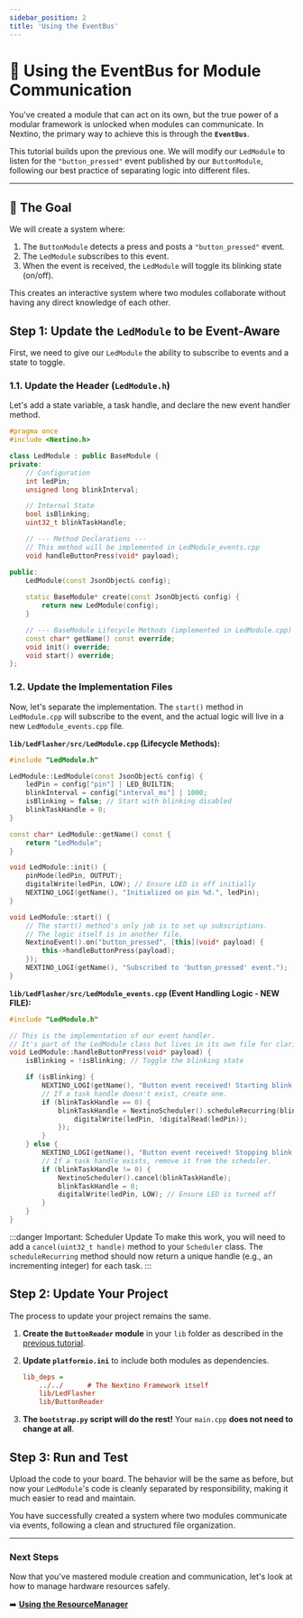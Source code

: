 ```yaml
---
sidebar_position: 2
title: 'Using the EventBus'
---
```


# 📡 Using the EventBus for Module Communication

You've created a module that can act on its own, but the true power of a modular framework is unlocked when modules can communicate. In Nextino, the primary way to achieve this is through the **`EventBus`**.

This tutorial builds upon the previous one. We will modify our `LedModule` to listen for the `"button_pressed"` event published by our `ButtonModule`, following our best practice of separating logic into different files.

---

## 🎯 The Goal

We will create a system where:

1. The `ButtonModule` detects a press and posts a `"button_pressed"` event.
2. The `LedModule` subscribes to this event.
3. When the event is received, the `LedModule` will toggle its blinking state (on/off).

This creates an interactive system where two modules collaborate without having any direct knowledge of each other.

## Step 1: Update the `LedModule` to be Event-Aware

First, we need to give our `LedModule` the ability to subscribe to events and a state to toggle.

### 1.1. Update the Header (`LedModule.h`)

Let's add a state variable, a task handle, and declare the new event handler method.

```cpp title="lib/LedFlasher/src/LedModule.h"
#pragma once
#include <Nextino.h>

class LedModule : public BaseModule {
private:
    // Configuration
    int ledPin;
    unsigned long blinkInterval;

    // Internal State
    bool isBlinking;
    uint32_t blinkTaskHandle;

    // --- Method Declarations ---
    // This method will be implemented in LedModule_events.cpp
    void handleButtonPress(void* payload);

public:
    LedModule(const JsonObject& config);
    
    static BaseModule* create(const JsonObject& config) {
        return new LedModule(config);
    }

    // --- BaseModule Lifecycle Methods (implemented in LedModule.cpp) ---
    const char* getName() const override;
    void init() override;
    void start() override;
};
```

### 1.2. Update the Implementation Files

Now, let's separate the implementation. The `start()` method in `LedModule.cpp` will subscribe to the event, and the actual logic will live in a new `LedModule_events.cpp` file.

**`lib/LedFlasher/src/LedModule.cpp` (Lifecycle Methods):**

```cpp
#include "LedModule.h"

LedModule::LedModule(const JsonObject& config) {
    ledPin = config["pin"] | LED_BUILTIN;
    blinkInterval = config["interval_ms"] | 1000;
    isBlinking = false; // Start with blinking disabled
    blinkTaskHandle = 0;
}

const char* LedModule::getName() const {
    return "LedModule";
}

void LedModule::init() {
    pinMode(ledPin, OUTPUT);
    digitalWrite(ledPin, LOW); // Ensure LED is off initially
    NEXTINO_LOGI(getName(), "Initialized on pin %d.", ledPin);
}

void LedModule::start() {
    // The start() method's only job is to set up subscriptions.
    // The logic itself is in another file.
    NextinoEvent().on("button_pressed", [this](void* payload) {
        this->handleButtonPress(payload);
    });
    NEXTINO_LOGI(getName(), "Subscribed to 'button_pressed' event.");
}
```

**`lib/LedFlasher/src/LedModule_events.cpp` (Event Handling Logic - NEW FILE):**

```cpp
#include "LedModule.h"

// This is the implementation of our event handler.
// It's part of the LedModule class but lives in its own file for clarity.
void LedModule::handleButtonPress(void* payload) {
    isBlinking = !isBlinking; // Toggle the blinking state

    if (isBlinking) {
        NEXTINO_LOGI(getName(), "Button event received! Starting blink.");
        // If a task handle doesn't exist, create one.
        if (blinkTaskHandle == 0) {
            blinkTaskHandle = NextinoScheduler().scheduleRecurring(blinkInterval, [this]() {
                digitalWrite(ledPin, !digitalRead(ledPin));
            });
        }
    } else {
        NEXTINO_LOGI(getName(), "Button event received! Stopping blink.");
        // If a task handle exists, remove it from the scheduler.
        if (blinkTaskHandle != 0) {
            NextinoScheduler().cancel(blinkTaskHandle);
            blinkTaskHandle = 0;
            digitalWrite(ledPin, LOW); // Ensure LED is turned off
        }
    }
}
```

:::danger Important: Scheduler Update
To make this work, you will need to add a `cancel(uint32_t handle)` method to your `Scheduler` class. The `scheduleRecurring` method should now return a unique handle (e.g., an incrementing integer) for each task.
:::

## Step 2: Update Your Project

The process to update your project remains the same.

1. **Create the `ButtonReader` module** in your `lib` folder as described in the [previous tutorial](./creating-a-custom-module).
2. **Update `platformio.ini`** to include both modules as dependencies.

    ```ini title="platformio.ini"
    lib_deps =
        ../../      # The Nextino Framework itself
        lib/LedFlasher
        lib/ButtonReader
    ```

3. **The `bootstrap.py` script will do the rest!** Your `main.cpp` **does not need to change at all**.

## Step 3: Run and Test

Upload the code to your board. The behavior will be the same as before, but now your `LedModule`'s code is cleanly separated by responsibility, making it much easier to read and maintain.

You have successfully created a system where two modules communicate via events, following a clean and structured file organization.

---

### Next Steps

Now that you've mastered module creation and communication, let's look at how to manage hardware resources safely.

➡️ **[Using the ResourceManager](./safe-hardware-access)**
